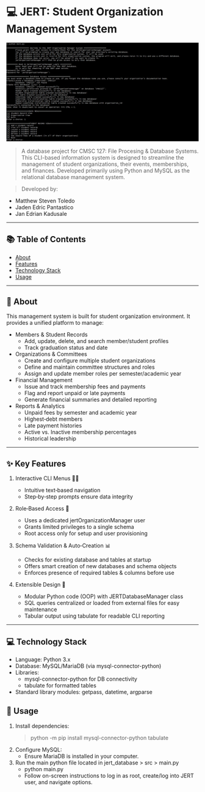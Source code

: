 # 💻 JERT: Student Organization Management System

![alt text](image.png)  

> A database project for CMSC 127: File Procesing & Database Systems. This CLI-based information system is designed to streamline the management of student organizations, their events, memberships, and finances. Developed primarily using Python and MySQL as the relational database management system.  

> Developed by:  
- Matthew Steven Toledo  
- Jaden Edric Pantastico  
- Jan Edrian Kadusale  

---

## 📚 Table of Contents

- [About](#-about)  
- [Features](#-features)  
- [Technology Stack](#-stack)
- [Usage](#-usage)  

---

## 📖 About

This management system is built for student organization environment. It provides a unified platform to manage:  
 
- Members & Student Records  
    - Add, update, delete, and search member/student profiles  
    - Track graduation status and date  
- Organizations & Committees  
    - Create and configure multiple student organizations  
    - Define and maintain committee structures and roles  
    - Assign and update member roles per semester/academic year  
- Financial Management  
    - Issue and track membership fees and payments  
    - Flag and report unpaid or late payments  
    - Generate financial summaries and detailed reporting  
- Reports & Analytics  
    - Unpaid fees by semester and academic year  
    - Highest‑debt members  
    - Late payment histories  
    - Active vs. Inactive membership percentages  
    - Historical leadership  

---

## ✨ Key Features

1. Interactive CLI Menus 🤸‍♂️
    - Intuitive text‑based navigation  
    - Step‑by‑step prompts ensure data integrity  

2. Role‑Based Access 🏃
    - Uses a dedicated jertOrganizationManager user  
    - Grants limited privileges to a single schema  
    - Root access only for setup and user provisioning  

3. Schema Validation & Auto‑Creation 📊
    - Checks for existing database and tables at startup
    - Offers smart creation of new databases and schema objects
    - Enforces presence of required tables & columns before use  

4. Extensible Design 🧠
    - Modular Python code (OOP) with JERTDatabaseManager class
    - SQL queries centralized or loaded from external files for easy maintenance
    - Tabular output using tabulate for readable CLI reporting  

---

## 💻 Technology Stack  
- Language: Python 3.x  
- Database: MySQL/MariaDB (via mysql-connector-python)  
- Libraries:   
    - mysql-connector-python for DB connectivity  
    - tabulate for formatted tables  
- Standard library modules: getpass, datetime, argparse  

## 🤖 Usage
1. Install dependencies:
    > python -m pip install mysql-connector-python tabulate
2. Configure MySQL:
    - Ensure MariaDB is installed in your computer.
3. Run the main python file located in jert_database > src > main.py 
    - python main.py 
    - Follow on-screen instructions to log in as root, create/log into JERT user, and navigate options.